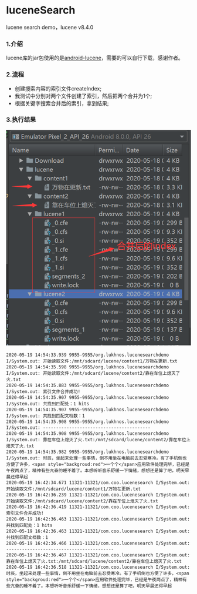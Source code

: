 # luceneSearch
lucene search demo，lucene v8.4.0


### 1.介绍

lucene库的jar包使用的是[android-lucene](https://github.com/shashavali-d/android-lucene)，需要的可以自行下载，感谢作者。

### 2.流程

   - 创建搜索内容的索引文件createIndex;
   - 我测试中分别对两个文件创建了索引，然后把两个合并为1个;
   - 根据关键字搜索合并后的索引，拿到结果;

### 3.执行结果

![result](https://github.com/hanxiaofeng/luceneSearch/blob/master/image/result.png "result")

```
2020-05-19 14:54:33.939 9955-9955/org.lukhnos.lucenesearchdemo I/System.out: 开始读取文件:/mnt/sdcard/lucene/content1/万物在更新.txt
2020-05-19 14:54:35.598 9955-9955/org.lukhnos.lucenesearchdemo I/System.out: 开始读取文件:/mnt/sdcard/lucene/content2/靠在车位上熄灭了火.txt
2020-05-19 14:54:35.883 9955-9955/org.lukhnos.lucenesearchdemo I/System.out: 索引文件合并成功!
2020-05-19 14:54:35.907 9955-9955/org.lukhnos.lucenesearchdemo I/System.out: 共找到匹配处：1 hits
2020-05-19 14:54:35.907 9955-9955/org.lukhnos.lucenesearchdemo I/System.out: 共找到匹配文档数：1
2020-05-19 14:54:35.908 9955-9955/org.lukhnos.lucenesearchdemo I/System.out: -----------------------------------------
2020-05-19 14:54:35.908 9955-9955/org.lukhnos.lucenesearchdemo I/System.out: 靠在车位上熄灭了火.txt:/mnt/sdcard/lucene/content2/靠在车位上熄灭了火.txt
2020-05-19 14:54:35.982 9955-9955/org.lukhnos.lucenesearchdemo I/System.out: 时辰，坐起来处理一些事情，倒不用坐在电脑前去忍受寒冷。有了手机倒也方便了许多，<span style="backgroud:red">一个个</span>应用软件处理完毕，已经是午夜两点了，精神有些亢奋的睡不着了。本想听听音乐舒缓一下情绪，想想还是算了吧，明天早晨还得早起
2020-05-19 16:42:34.671 11321-11321/com.coo.lucenesearch I/System.out: 开始读取文件:/mnt/sdcard/lucene/content1/万物在更新.txt
2020-05-19 16:42:36.239 11321-11321/com.coo.lucenesearch I/System.out: 开始读取文件:/mnt/sdcard/lucene/content2/靠在车位上熄灭了火.txt
2020-05-19 16:42:36.419 11321-11321/com.coo.lucenesearch I/System.out: 索引文件合并成功!
2020-05-19 16:42:36.463 11321-11321/com.coo.lucenesearch I/System.out: 共找到匹配处：1 hits
2020-05-19 16:42:36.463 11321-11321/com.coo.lucenesearch I/System.out: 共找到匹配文档数：1
2020-05-19 16:42:36.466 11321-11321/com.coo.lucenesearch I/System.out: -----------------------------------------
2020-05-19 16:42:36.467 11321-11321/com.coo.lucenesearch I/System.out: 靠在车位上熄灭了火.txt:/mnt/sdcard/lucene/content2/靠在车位上熄灭了火.txt
2020-05-19 16:42:36.518 11321-11321/com.coo.lucenesearch I/System.out: 时辰，坐起来处理一些事情，倒不用坐在电脑前去忍受寒冷。有了手机倒也方便了许多，<span style="backgroud:red">一个个</span>应用软件处理完毕，已经是午夜两点了，精神有些亢奋的睡不着了。本想听听音乐舒缓一下情绪，想想还是算了吧，明天早晨还得早起

```